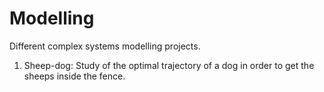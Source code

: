 # Modelling
Different complex systems modelling projects.

1. Sheep-dog: Study of the optimal trajectory of a dog in order to get the sheeps inside the fence.
